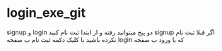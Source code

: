 # login_exe_git

  signup و login دو پیج
    میتوانید رفته و از ابتدا ثبت نام کنید signup اگر قبلا ثبت نام نکرده باشید با کلیک دکمه ثبت نام ب صفحه login که با ورود ب صفحه 
